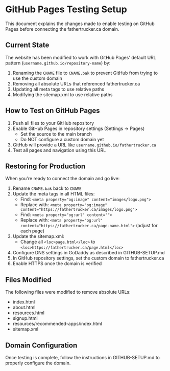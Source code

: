 # GitHub Pages Testing Setup

This document explains the changes made to enable testing on GitHub Pages before connecting the fathertrucker.ca domain.

## Current State

The website has been modified to work with GitHub Pages' default URL pattern (`username.github.io/repository-name`) by:

1. Renaming the `CNAME` file to `CNAME.bak` to prevent GitHub from trying to use the custom domain
2. Removing all absolute URLs that referenced fathertrucker.ca
3. Updating all meta tags to use relative paths
4. Modifying the sitemap.xml to use relative paths

## How to Test on GitHub Pages

1. Push all files to your GitHub repository
2. Enable GitHub Pages in repository settings (Settings → Pages)
   - Set the source to the main branch
   - Do NOT configure a custom domain yet
3. GitHub will provide a URL like `username.github.io/fathertrucker.ca`
4. Test all pages and navigation using this URL

## Restoring for Production

When you're ready to connect the domain and go live:

1. Rename `CNAME.bak` back to `CNAME`
2. Update the meta tags in all HTML files:
   - Find: `<meta property="og:image" content="images/logo.png">`
   - Replace with: `<meta property="og:image" content="https://fathertrucker.ca/images/logo.png">`
   - Find: `<meta property="og:url" content="">`
   - Replace with: `<meta property="og:url" content="https://fathertrucker.ca/page-name.html">` (adjust for each page)
3. Update the sitemap.xml:
   - Change all `<loc>page.html</loc>` to `<loc>https://fathertrucker.ca/page.html</loc>`
4. Configure DNS settings in GoDaddy as described in GITHUB-SETUP.md
5. In GitHub repository settings, set the custom domain to fathertrucker.ca
6. Enable HTTPS once the domain is verified

## Files Modified

The following files were modified to remove absolute URLs:

- index.html
- about.html
- resources.html
- signup.html
- resources/recommended-apps/index.html
- sitemap.xml

## Domain Configuration

Once testing is complete, follow the instructions in GITHUB-SETUP.md to properly configure the domain.
